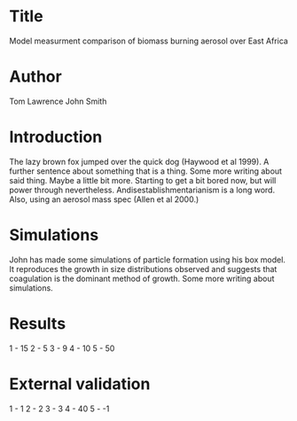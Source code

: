 # Title
Model measurment comparison of biomass burning aerosol over East Africa


# Author
Tom Lawrence
John Smith

# Introduction
The lazy brown fox jumped over the quick dog (Haywood et al 1999). A further sentence about something that is a thing. Some more writing about said thing. Maybe a little bit more.
Starting to get a bit bored now, but will power through nevertheless. Andisestablishmentarianism is a long word.
Also, using an aerosol mass spec (Allen et al 2000.)

# Simulations
John has made some simulations of particle formation using his box model.
It reproduces the growth in size distributions observed and suggests that coagulation is the dominant method of growth. Some more writing about simulations.

# Results

1 - 15
2 - 5
3 - 9
4 - 10
5 - 50


# External validation

1 - 1
2 - 2
3 - 3
4 - 40
5 - -1

